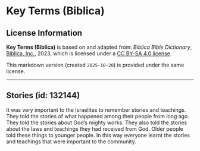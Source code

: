 # Key Terms (Biblica)

## License Information

**Key Terms (Biblica)** is based on and adapted from: _Biblica Bible Dictionary_, [Biblica, Inc.](https://www.biblica.com/), 2023, which is licensed under a [CC BY-SA 4.0 license](https://creativecommons.org/licenses/by-sa/4.0/legalcode.en).

This markdown version (created `2025-10-20`) is provided under the same license.



--------------------------------

## Stories (id: 132144)

It was very important to the Israelites to remember stories and teachings. They told the stories of what happened among their people from long ago. They told the stories about God’s mighty works. They also told the stories about the laws and teachings they had received from God. Older people told these things to younger people. In this way everyone learnt the stories and teachings that were important to the community.


